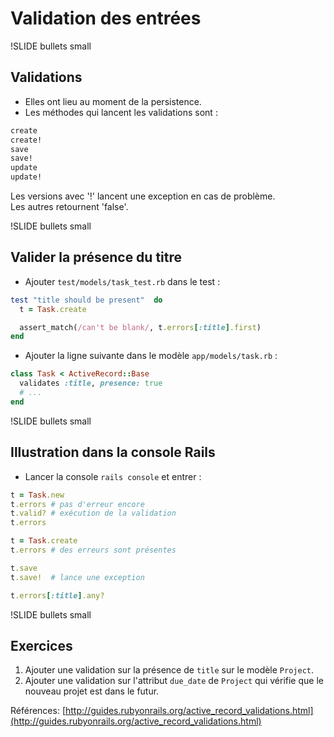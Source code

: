 # Validation des entrées

!SLIDE bullets small
## Validations

- Elles ont lieu au moment de la persistence.
- Les méthodes qui lancent les validations sont :

```ruby
create
create!
save
save!
update
update!
```

Les versions avec '!' lancent une exception en cas de problème.  
Les autres retournent 'false'.

!SLIDE bullets small
## Valider la présence du titre

- Ajouter `test/models/task_test.rb` dans le test :

```ruby
test "title should be present"  do
  t = Task.create

  assert_match(/can't be blank/, t.errors[:title].first)
end
```

- Ajouter la ligne suivante dans le modèle 
`app/models/task.rb` :

```ruby
class Task < ActiveRecord::Base
  validates :title, presence: true
  # ...
end
```

!SLIDE bullets small
## Illustration dans la console Rails

- Lancer la console `rails console` et entrer :

```ruby
t = Task.new
t.errors # pas d'erreur encore
t.valid? # exécution de la validation
t.errors

t = Task.create
t.errors # des erreurs sont présentes

t.save
t.save!  # lance une exception

t.errors[:title].any?
```

!SLIDE bullets small
## Exercices

1. Ajouter une validation sur la présence de `title` sur le 
modèle `Project`.
1. Ajouter une validation sur l'attribut `due_date` de `Project` qui
vérifie que le nouveau projet est dans le futur.  

Références: [http://guides.rubyonrails.org/active_record_validations.html](http://guides.rubyonrails.org/active_record_validations.html)
